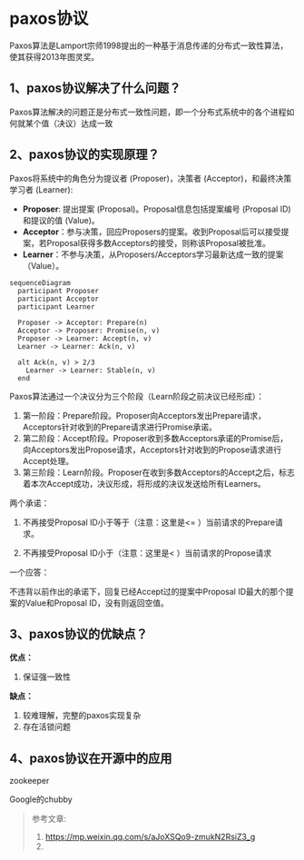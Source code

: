 # paxos协议

Paxos算法是Lamport宗师1998提出的一种基于消息传递的分布式一致性算法，使其获得2013年图灵奖。

## 1、paxos协议解决了什么问题？

Paxos算法解决的问题正是分布式一致性问题，即一个分布式系统中的各个进程如何就某个值（决议）达成一致

## 2、paxos协议的实现原理？

Paxos将系统中的角色分为提议者 (Proposer)，决策者 (Acceptor)，和最终决策学习者 (Learner):

- **Proposer**: 提出提案 (Proposal)。Proposal信息包括提案编号 (Proposal ID) 和提议的值 (Value)。
- **Acceptor**：参与决策，回应Proposers的提案。收到Proposal后可以接受提案，若Proposal获得多数Acceptors的接受，则称该Proposal被批准。
- **Learner**：不参与决策，从Proposers/Acceptors学习最新达成一致的提案（Value）。

```mermaid
sequenceDiagram
  participant Proposer
  participant Acceptor
  participant Learner

  Proposer -> Acceptor: Prepare(n)
  Acceptor -> Proposer: Promise(n, v)
  Proposer -> Learner: Accept(n, v)
  Learner -> Learner: Ack(n, v)

  alt Ack(n, v) > 2/3
    Learner -> Learner: Stable(n, v)
  end
```





Paxos算法通过一个决议分为三个阶段（Learn阶段之前决议已经形成）：

1. 第一阶段：Prepare阶段。Proposer向Acceptors发出Prepare请求，Acceptors针对收到的Prepare请求进行Promise承诺。
2. 第二阶段：Accept阶段。Proposer收到多数Acceptors承诺的Promise后，向Acceptors发出Propose请求，Acceptors针对收到的Propose请求进行Accept处理。
3. 第三阶段：Learn阶段。Proposer在收到多数Acceptors的Accept之后，标志着本次Accept成功，决议形成，将形成的决议发送给所有Learners。



两个承诺：

1. 不再接受Proposal ID小于等于（注意：这里是<= ）当前请求的Prepare请求。

2. 不再接受Proposal ID小于（注意：这里是< ）当前请求的Propose请求

一个应答：

不违背以前作出的承诺下，回复已经Accept过的提案中Proposal ID最大的那个提案的Value和Proposal ID，没有则返回空值。

## 3、paxos协议的优缺点？

**优点：**

1. 保证强一致性



**缺点：**

1. 较难理解，完整的paxos实现复杂
2. 存在活锁问题



## 4、paxos协议在开源中的应用

zookeeper

Google的chubby



> 参考文章:
>
> 1. https://mp.weixin.qq.com/s/aJoXSQo9-zmukN2RsiZ3_g
> 2. 